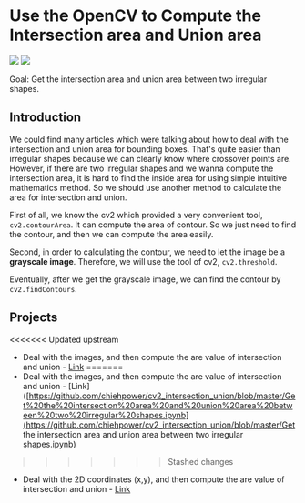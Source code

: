 # Use the OpenCV to Compute the Intersection area and Union area

[![](https://img.shields.io/badge/Language-Python-blue)](https://github.com/chiehpower/cv2_intersection_union)  [![](https://img.shields.io/badge/Library-OpenCV-lightgrey)](https://github.com/chiehpower/cv2_intersection_union/blob/master/Get%20the%20intersection%20area%20and%20union%20area%20between%20two%20irregular%20shapes.ipynb) 

Goal: Get the intersection area and union area between two irregular shapes.

## Introduction

We could find many articles which were talking about how to deal with the intersection and union area for bounding boxes. That's quite easier than irregular shapes because we can clearly know where crossover points are. However, if there are two irregular shapes and we wanna compute the intersection area, it is hard to find the inside area for using simple intuitive mathematics method. So we should use another method to calculate the area for intersection and union. 

First of all, we know the cv2 which provided a very convenient tool, `cv2.contourArea`. It can compute the area of contour. So we just need to find the contour, and then we can compute the area easily.

Second, in order to calculating the contour, we need to let the image be a **grayscale image**. Therefore, we will use the tool of cv2, `cv2.threshold`. 

Eventually, after we get the grayscale image, we can find the contour by `cv2.findContours`. 

## Projects

<<<<<<< Updated upstream
- Deal with the images, and then compute the are value of intersection and union - [Link](https://github.com/chiehpower/cv2_intersection_union/blob/master/Get%20the%20intersection%20area%20and%20union%20area%20between%20two%20irregular%20shapes.ipynb)
=======
- Deal with the images, and then compute the are value of intersection and union - [Link]([https://github.com/chiehpower/cv2_intersection_union/blob/master/Get%20the%20intersection%20area%20and%20union%20area%20between%20two%20irregular%20shapes.ipynb](https://github.com/chiehpower/cv2_intersection_union/blob/master/Get the intersection area and union area between two irregular shapes.ipynb)
>>>>>>> Stashed changes

- Deal with the 2D coordinates (x,y), and then compute the are value of intersection and union - [Link]() 

